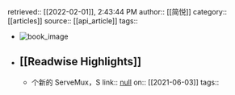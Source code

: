 retrieved:: [[2022-02-01]], 2:43:44 PM
              author:: [[简悦]]
              category:: [[articles]]
              source:: [[api_article]]
              tags::

- ![book_image](https://readwise-assets.s3.amazonaws.com/static/images/article1.be68295a7e40.png)
- ## [[Readwise Highlights]]
	- 个新的 ServeMux，S
	                link:: [null](null)
	                on:: [[2021-06-03]]
	                tags::